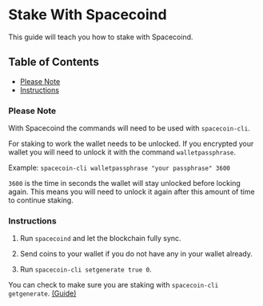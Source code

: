 # Stake With Spacecoind

This guide will teach you how to stake with Spacecoind.

## Table of Contents

- [Please Note](#Please-Note)
- [Instructions](#Instructions)

### Please Note

With Spacecoind the commands will need to be used with `spacecoin-cli`.

For staking to work the wallet needs to be unlocked. If you encrypted your wallet you will need to unlock it with the command `walletpassphrase`.

Example: `spacecoin-cli walletpassphrase "your passphrase" 3600`

`3600` is the time in seconds the wallet will stay unlocked before locking again. This means you will need to unlock it again after this amount of time to continue staking.

### Instructions

1. Run `spacecoind` and let the blockchain fully sync.

2. Send coins to your wallet if you do not have any in your wallet already.

3. Run `spacecoin-cli setgenerate true 0`.

You can check to make sure you are staking with `spacecoin-cli getgenerate`. [(Guide)](https://github.com/SpaceWorksCo/guides/blob/master/Check-If-You-Are-Staking.md)
